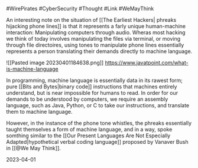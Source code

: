 #WirePirates #CyberSecurity #Thought #Link #WeMayThink 

An interesting note on the situation of [[The Earliest Hackers| phreaks hijacking phone lines]] is that it represents a farly unique human-machine interaction: Manipulating computers through audio. Wheras most hacking we think of today involves manipulating the files via terminal, or moving through file directoires, using tones to manipulate phone lines essentially represents a person translating their demands directly to machine language.

![[Pasted image 20230401184638.png]]
https://www.javatpoint.com/what-is-machine-language

In programming, machine language is essentially data in its rawest form; pure [[Bits and Bytes|binary code]] instructions that machines entirely understand, but is near impossible for humans to read. In order for our demands to be understood by computers, we require an assembly language, such as Java, Python, or C to take our instructions, and translate them to machine language. 

However, in the instance of the phone tone whistles, the phreaks essentially taught themselves a form of machine language, and in a way, spoke somthing similar to the [[Our Present Languages Are Not Especially Adapted|hypothetical verbal coding language]] proposed by Vanaver Bush in [[@We May Think]].

2023-04-01